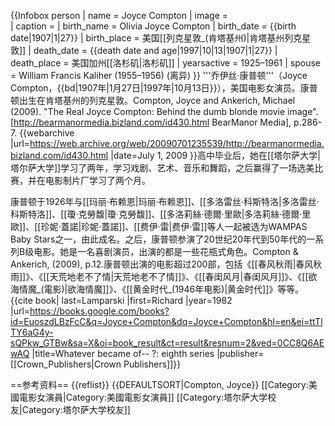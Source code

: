 {{Infobox person
| name          = Joyce Compton
| image         =  
| caption       = 
| birth_name     = Olivia Joyce Compton
| birth_date     = {{birth date|1907|1|27}}
| birth_place    = 美国[[列克星敦_(肯塔基州)|肯塔基州列克星敦]]
| death_date     = {{death date and age|1997|10|13|1907|1|27}}
| death_place    = 美国加州[[洛杉矶|洛杉矶]]
| yearsactive   = 1925–1961
| spouse        = William Francis Kaliher (1955–1956) (离异)
}}
'''乔伊丝·康普顿'''（Joyce Compton，{{bd|1907年|1月27日|1997年|10月13日}}），美国电影女演员。康普顿出生在肯塔基州的列克星敦。<ref>Compton, Joyce and Ankerich, Michael (2009). "The Real Joyce Compton: Behind the dumb blonde movie image". [http://bearmanormedia.bizland.com/id430.html BearManor Media], p.286-7. {{webarchive |url=https://web.archive.org/web/20090701235539/http://bearmanormedia.bizland.com/id430.html |date=July 1, 2009 }}</ref>高中毕业后，她在[[塔尔萨大学|塔尔萨大学]]学习了两年，学习戏剧、艺术、音乐和舞蹈，之后赢得了一场选美比赛，并在电影制片厂学习了两个月。

康普顿于1926年与[[玛丽·布赖恩|玛丽·布赖恩]]、[[多洛雷丝·科斯特洛|多洛雷丝·科斯特洛]]、[[瓊·克勞馥|瓊·克勞馥]]、[[多洛莉絲·德爾·里歐|多洛莉絲·德爾·里歐]]、[[珍妮·蓋諾|珍妮·蓋諾]]、[[费伊·雷|费伊·雷]]等人一起被选为WAMPAS Baby Stars之一，由此成名。之后，康普顿参演了20世纪20年代到50年代的一系列B级电影。她是一名喜剧演员，出演的都是一些花瓶式角色。<ref>Compton & Ankerich, (2009), p.12.</ref>康普顿出演的电影超过200部，包括《[[春风秋雨|春风秋雨]]》、《[[天荒地老不了情|天荒地老不了情]]》、《[[春闺风月|春闺风月]]》、《[[欲海情魔_(電影)|欲海情魔]]》、《[[黄金时代_(1946年电影)|黄金时代]]》等等。<ref>{{cite book| last=Lamparski |first=Richard |year=1982 |url=https://books.google.com/books?id=EuoszdLBzFcC&q=Joyce+Compton&dq=Joyce+Compton&hl=en&ei=ttTlTY6aG4y-sQPkw_GTBw&sa=X&oi=book_result&ct=result&resnum=2&ved=0CC8Q6AEwAQ  |title=Whatever became of-- ?:  eighth series |publisher=[[Crown_Publishers|Crown Publishers]]}}</ref>

==参考资料==
{{reflist}}
{{DEFAULTSORT|Compton, Joyce}}
[[Category:美國電影女演員|Category:美國電影女演員]]
[[Category:塔尔萨大学校友|Category:塔尔萨大学校友]]